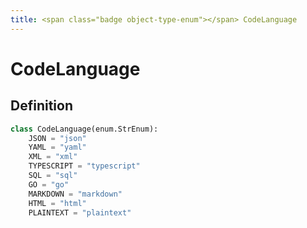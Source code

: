 ```yaml
---
title: <span class="badge object-type-enum"></span> CodeLanguage
---
```

# <span class="badge object-type-enum"></span> CodeLanguage

## Definition

```python
class CodeLanguage(enum.StrEnum):
    JSON = "json"
    YAML = "yaml"
    XML = "xml"
    TYPESCRIPT = "typescript"
    SQL = "sql"
    GO = "go"
    MARKDOWN = "markdown"
    HTML = "html"
    PLAINTEXT = "plaintext"
```
